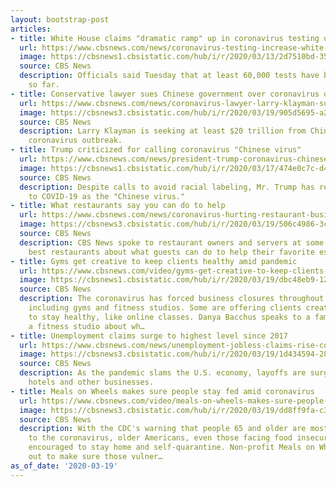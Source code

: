 ```yaml
---
layout: bootstrap-post
articles:
- title: White House claims "dramatic ramp" up in coronavirus testing underway
  url: https://www.cbsnews.com/news/coronavirus-testing-increase-white-house/
  image: https://cbsnews1.cbsistatic.com/hub/i/r/2020/03/13/2d7510bd-35cd-48b6-9900-722d1faa02c1/thumbnail/1200x630/3df62891e8ac9d6ea6bb0f8c99537ac9/covid-19-coronavirus-testing-johns-hopkins-baltimore.jpg
  source: CBS News
  description: Officials said Tuesday that at least 60,000 tests have been conducted
    so far.
- title: Conservative lawyer sues Chinese government over coronavirus outbreak
  url: https://www.cbsnews.com/news/coronavirus-lawyer-larry-klayman-sues-chinese-government-over-outbreak/
  image: https://cbsnews3.cbsistatic.com/hub/i/r/2020/03/19/905d5695-a221-4be9-8c98-c26505a228c5/thumbnail/1200x630/ed0db06c18718f7ee7d1557a1f25b8e9/gettyimages-1207242197.jpg
  source: CBS News
  description: Larry Klayman is seeking at least $20 trillion from China over the
    coronavirus outbreak.
- title: Trump criticized for calling coronavirus "Chinese virus"
  url: https://www.cbsnews.com/news/president-trump-coronavirus-chinese-virus-backlash/
  image: https://cbsnews1.cbsistatic.com/hub/i/r/2020/03/17/474e0c7c-d488-40e3-9887-f3c59288f030/thumbnail/1200x630/8d30e194d738495d47515e74883b6066/gettyimages-1212799221.jpg
  source: CBS News
  description: Despite calls to avoid racial labeling, Mr. Trump has repeatedly referred
    to COVID-19 as the "Chinese virus."
- title: What restaurants say you can do to help
  url: https://www.cbsnews.com/news/coronavirus-hurting-restaurant-business-help/
  image: https://cbsnews3.cbsistatic.com/hub/i/r/2020/03/19/506c4986-3c9b-4eaf-98e5-6cfa5a8b08b6/thumbnail/1200x630/72eeddf0de49a0f26908b2a5f5ba437e/cote-staff.jpg
  source: CBS News
  description: CBS News spoke to restaurant owners and servers at some of New York's
    best restaurants about what guests can do to help their favorite establishments.
- title: Gyms get creative to keep clients healthy amid pandemic
  url: https://www.cbsnews.com/video/gyms-get-creative-to-keep-clients-healthy-amid-pandemic/
  image: https://cbsnews1.cbsistatic.com/hub/i/r/2020/03/19/dbc48eb9-1223-4de2-8c53-3b9a82e65912/thumbnail/1200x630/88a7d6ad6ea11b3245d703759ee73dda/cbsn-fusion-gyms-get-creative-to-keep-clients-healthy-amid-pandemic-thumbnail-458555-640x360.jpg
  source: CBS News
  description: The coronavirus has forced business closures throughout the country,
    including gyms and fitness studios. Some are offering clients creative alternatives
    to stay healthy, like online classes. Danya Bacchus speaks to a family that owns
    a fitness studio about wh…
- title: Unemployment claims surge to highest level since 2017
  url: https://www.cbsnews.com/news/unemployment-jobless-claims-rise-coronavirus-2020-03-19/
  image: https://cbsnews3.cbsistatic.com/hub/i/r/2020/03/19/1d434594-2808-4cff-b18a-16e1fe337ed0/thumbnail/1200x630/619422d0fa3c0d34b1c7125c15165a6b/closed-gettyimages-1207621982.jpg
  source: CBS News
  description: As the pandemic slams the U.S. economy, layoffs are surging at restaurants,
    hotels and other businesses.
- title: Meals on Wheels makes sure people stay fed amid coronavirus
  url: https://www.cbsnews.com/video/meals-on-wheels-makes-sure-people-stay-fed-amid-coronavirus/
  image: https://cbsnews3.cbsistatic.com/hub/i/r/2020/03/19/dd8ff9fa-c32d-4523-a97b-cc0f4b5a21c4/thumbnail/1200x630/8da253e7cbb487b6b6ea590b280e6def/cbsn-fusion-meals-on-wheels-makes-sure-people-stay-fed-amid-coronavirus-thumbnail-458552-640x360.jpg
  source: CBS News
  description: With the CDC's warning that people 65 and older are most vulnerable
    to the coronavirus, older Americans, even those facing food insecurity, have been
    encouraged to stay home and self-quarantine. Non-profit Meals on Wheels has set
    out to make sure those vulner…
as_of_date: '2020-03-19'
---
```


